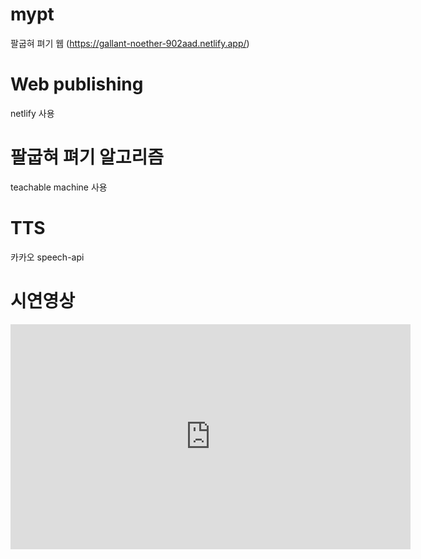 # mypt 
팔굽혀 펴기 웹 (https://gallant-noether-902aad.netlify.app/)
# Web publishing
netlify 사용
# 팔굽혀 펴기 알고리즘
teachable machine 사용
# TTS
카카오 speech-api 
# 시연영상
<div>
<iframe width="640" height="360" src="https://youtu.be/AU2T4GL3Evk" frameborder="0" gesture="media" allowfullscreen=""></iframe>
</div>
